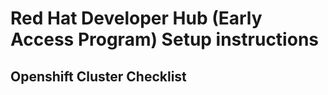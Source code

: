# Red Hat Developer Hub (Early Access Program) Setup instructions

## Openshift Cluster Checklist

## 
